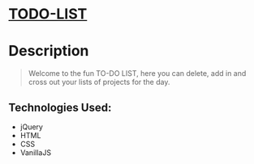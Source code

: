 # [TODO-LIST](https://nameless-stream-19225.herokuapp.com/todo)

# Description
>Welcome to the fun TO-DO LIST, here you can delete, add in and cross out your lists of projects for the day.

## Technologies Used:
* jQuery
* HTML
* CSS
* VanillaJS
